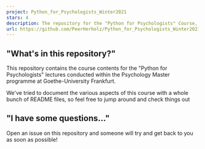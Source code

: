 ```yaml
---
project: Python_for_Psychologists_Winter2021
stars: 4
description: The repository for the "Python for Psychologists" Course, winter term 2021.
url: https://github.com/PeerHerholz/Python_for_Psychologists_Winter2021
---
```


"What's in this repository?"
----------------------------

This repository contains the course contents for the "Python for Psychologists" lectures conducted within the Psychology Master programme at Goethe-University Frankfurt.

We've tried to document the various aspects of this course with a whole bunch of README files, so feel free to jump around and check things out

"I have some questions..."
--------------------------

Open an issue on this repository and someone will try and get back to you as soon as possible!

